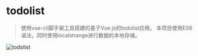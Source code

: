 # todolist

> 使用vue-cli脚手架工具搭建的基于Vue.js的todolist应用。
本项目使用ES6语法，同时使用localstrange进行数据的本地存储。

![][1]









 [1]: https://www.github.com/CoolRabbit520/photos/raw/master/%E5%B0%8F%E4%B9%A6%E5%8C%A0/todolist.gif "todolist"

